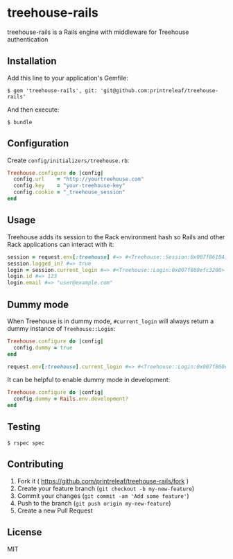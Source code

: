 # treehouse-rails
treehouse-rails is a Rails engine with middleware for Treehouse authentication

## Installation

Add this line to your application's Gemfile:

```shell
$ gem 'treehouse-rails', git: 'git@github.com:printreleaf/treehouse-rails'
```

And then execute:

```shell
$ bundle
```

## Configuration

Create `config/initializers/treehouse.rb`:

```ruby
Treehouse.configure do |config|
  config.url    = "http://yourtreehouse.com"
  config.key    = "your-treehouse-key"
  config.cookie = "_treehouse_session"
end
```

## Usage

Treehouse adds its session to the Rack environment hash so Rails and other Rack applications can interact with it:

```ruby
session = request.env[:treehouse] #=> #<Treehouse::Session:0x007f8610411a48>
session.logged_in? #=> true
login = session.current_login #=> #<Treehouse::Login:0x007f860efc3208>
login.id #=> 123
login.email #=> "user@example.com"
```

## Dummy mode

When Treehouse is in dummy mode, `#current_login` will always return a dummy instance of `Treehouse::Login`:

```ruby
Treehouse.configure do |config|
  config.dummy = true
end

request.env[:treehouse].current_login #=> #<Treehouse::Login:0x007f860efc3208 @id=123, @email="user@example.com">
```

It can be helpful to enable dummy mode in development:

```ruby
Treehouse.configure do |config|
  config.dummy = Rails.env.development?
end
```

## Testing

```shell
$ rspec spec
```

## Contributing

1. Fork it ( https://github.com/printreleaf/treehouse-rails/fork )
2. Create your feature branch (`git checkout -b my-new-feature`)
3. Commit your changes (`git commit -am 'Add some feature'`)
4. Push to the branch (`git push origin my-new-feature`)
5. Create a new Pull Request

## License

MIT

